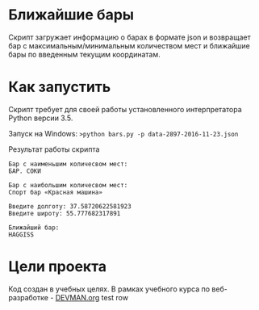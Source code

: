 # Ближайшие бары

Скрипт загружает информацию о барах в формате json и возвращает бар c максимальным/минимальным количеством мест и ближайшие бары по введенным текущим координатам.

# Как запустить

Скрипт требует для своей работы установленного интерпретатора Python версии 3.5.

Запуск на Windows: `>python bars.py -p data-2897-2016-11-23.json`

Результат работы скрипта

```
Бар с наименьшим количесвом мест:
БАР. СОКИ

Бар с наибольшим количесвом мест:
Спорт бар «Красная машина»

Введите долготу: 37.58720622581923
Введите широту: 55.777682317891

Ближайший бар:
HAGGISS

```

# Цели проекта

Код создан в учебных целях. В рамках учебного курса по веб-разработке - [DEVMAN.org](https://devman.org)
test row
